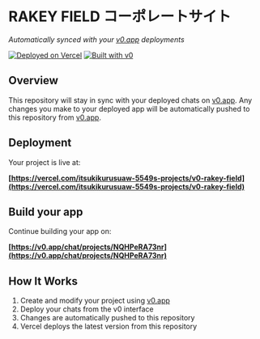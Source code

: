 # RAKEY FIELD コーポレートサイト

*Automatically synced with your [v0.app](https://v0.app) deployments*

[![Deployed on Vercel](https://img.shields.io/badge/Deployed%20on-Vercel-black?style=for-the-badge&logo=vercel)](https://vercel.com/itsukikurusuaw-5549s-projects/v0-rakey-field)
[![Built with v0](https://img.shields.io/badge/Built%20with-v0.app-black?style=for-the-badge)](https://v0.app/chat/projects/NQHPeRA73nr)

## Overview

This repository will stay in sync with your deployed chats on [v0.app](https://v0.app).
Any changes you make to your deployed app will be automatically pushed to this repository from [v0.app](https://v0.app).

## Deployment

Your project is live at:

**[https://vercel.com/itsukikurusuaw-5549s-projects/v0-rakey-field](https://vercel.com/itsukikurusuaw-5549s-projects/v0-rakey-field)**

## Build your app

Continue building your app on:

**[https://v0.app/chat/projects/NQHPeRA73nr](https://v0.app/chat/projects/NQHPeRA73nr)**

## How It Works

1. Create and modify your project using [v0.app](https://v0.app)
2. Deploy your chats from the v0 interface
3. Changes are automatically pushed to this repository
4. Vercel deploys the latest version from this repository